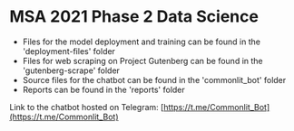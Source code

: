 # MSA 2021 Phase 2 Data Science

* Files for the model deployment and training can be found in the 'deployment-files' folder
* Files for web scraping on Project Gutenberg can be found in the 'gutenberg-scrape' folder
* Source files for the chatbot can be found in the 'commonlit_bot' folder
* Reports can be found in the 'reports' folder

Link to the chatbot hosted on Telegram: [https://t.me/Commonlit_Bot](https://t.me/Commonlit_Bot)
